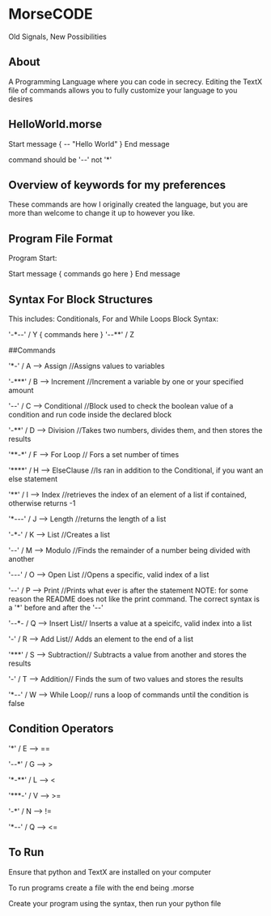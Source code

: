 # MorseCODE
Old Signals, New Possibilities

## About
A Programming Language where you can code in secrecy. Editing the TextX file of commands allows you to fully customize your language to you desires

## HelloWorld.morse

Start message { 
   *--* "Hello World" 
} End message

command should be '*--*' not '*'

## Overview of keywords for my preferences

These commands are how I originally created the language, but you are more than welcome to change it up to however you like.

## Program File Format

Program Start:

Start message {
  commands go here
} End message

## Syntax For Block Structures

This includes: Conditionals, For and While Loops
Block Syntax:

'-*--' / Y {
commands here
} '--**' / Z

##Commands

'*-' / A --> Assign //Assigns values to variables

'-***' / B --> Increment //Increment a variable by one or your specified amount 

'-*-*' / C --> Conditional //Block used to check the boolean value of a condition and run code inside the declared block

'-**' / D --> Division //Takes two numbers, divides them, and then stores the results

'**-*' / F --> For Loop // Fors a set number of times 

'****' / H --> ElseClause //Is ran in addition to the Conditional, if you want an else statement

'**' / I --> Index //retrieves the index of an element of a list if contained, otherwise returns -1

'*---' / J --> Length //returns the length of a list

'-*-' / K --> List //Creates a list

'--' / M --> Modulo //Finds the remainder of a number being divided with another 

'---' / O --> Open List //Opens a specific, valid index of a list

'*--*' / P --> Print //Prints what ever is after the statement
NOTE: for some reason the README does not like the print command. The correct syntax is a '*' before and after the '--'

'--*- / Q --> Insert List// Inserts a value at a speicifc, valid index into a list

'*-*' / R --> Add List// Adds an element to the end of a list

'***' / S --> Subtraction// Subtracts a value from another and stores the results

'-' / T --> Addition// Finds the sum of two values and stores the results

'*--' / W --> While Loop// runs a loop of commands until the condition is false

## Condition Operators

'*' / E --> ==

'--*' / G --> >

'*-**' / L --> <

'***-' / V --> >=

'-*' / N --> !=

'*--' / Q --> <=

## To Run
Ensure that python and TextX are installed on your computer

To run programs create a file with the end being .morse

Create your program using the syntax, then run your python file
